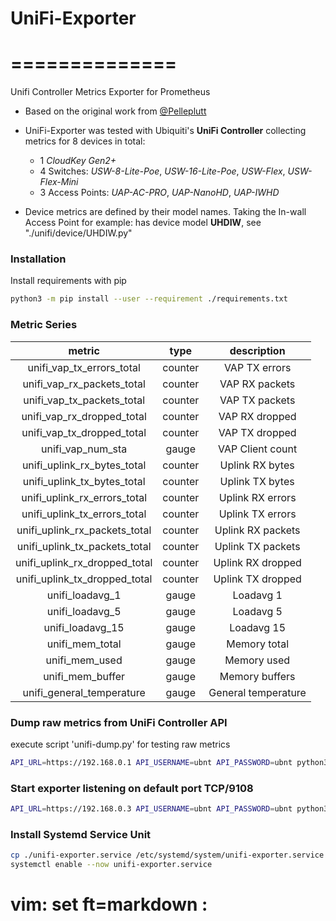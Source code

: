 # UniFi-Exporter
# ==============
Unifi Controller Metrics Exporter for Prometheus

+ Based on the original work from [@Pelleplutt](https://github.com/Pelleplutt/unifi-exporter)

+ UniFi-Exporter was tested with Ubiquiti's **UniFi Controller**
  collecting metrics for 8 devices in total:
  - 1 _CloudKey Gen2+_
  - 4 Switches: _USW-8-Lite-Poe_, _USW-16-Lite-Poe_, _USW-Flex_, _USW-Flex-Mini_
  - 3 Access Points: _UAP-AC-PRO_, _UAP-NanoHD_, _UAP-IWHD_

+ Device metrics are defined by their model names.
  Taking the In-wall Access Point for example: has device model **UHDIW**, see "./unifi/device/UHDIW.py"


### Installation
  Install requirements with pip
  ```sh
  python3 -m pip install --user --requirement ./requirements.txt
  ```


### Metric Series
|  metric                        |  type      |  description          |
|:------------------------------:|:----------:|:---------------------:|
|  unifi_vap_tx_errors_total     |  counter   |  VAP TX errors        |
|  unifi_vap_rx_packets_total    |  counter   |  VAP RX packets       |
|  unifi_vap_tx_packets_total    |  counter   |  VAP TX packets       |
|  unifi_vap_rx_dropped_total    |  counter   |  VAP RX dropped       |
|  unifi_vap_tx_dropped_total    |  counter   |  VAP TX dropped       |
|  unifi_vap_num_sta             |  gauge     |  VAP Client count     |
|  unifi_uplink_rx_bytes_total   |  counter   |  Uplink RX bytes      |
|  unifi_uplink_tx_bytes_total   |  counter   |  Uplink TX bytes      |
|  unifi_uplink_rx_errors_total  |  counter   |  Uplink RX errors     |
|  unifi_uplink_tx_errors_total  |  counter   |  Uplink TX errors     |
|  unifi_uplink_rx_packets_total |  counter   |  Uplink RX packets    |
|  unifi_uplink_tx_packets_total |  counter   |  Uplink TX packets    |
|  unifi_uplink_rx_dropped_total |  counter   |  Uplink RX dropped    |
|  unifi_uplink_tx_dropped_total |  counter   |  Uplink TX dropped    |
|  unifi_loadavg_1               |  gauge     |  Loadavg 1            |
|  unifi_loadavg_5               |  gauge     |  Loadavg 5            |
|  unifi_loadavg_15              |  gauge     |  Loadavg 15           |
|  unifi_mem_total               |  gauge     |  Memory total         |
|  unifi_mem_used                |  gauge     |  Memory used          |
|  unifi_mem_buffer              |  gauge     |  Memory buffers       |
|  unifi_general_temperature     |  gauge     |  General temperature  |


### Dump raw metrics from UniFi Controller API
  execute script 'unifi-dump.py' for testing raw metrics
  ```sh
  API_URL=https://192.168.0.1 API_USERNAME=ubnt API_PASSWORD=ubnt python3 ./unifi-dump.py
  ```

### Start exporter listening on default port TCP/9108
  ```sh
  API_URL=https://192.168.0.3 API_USERNAME=ubnt API_PASSWORD=ubnt python3 unifi-exporter.py --port=9108
  ```

### Install Systemd Service Unit
  ```sh
  cp ./unifi-exporter.service /etc/systemd/system/unifi-exporter.service
  systemctl enable --now unifi-exporter.service
  ```




# vim: set ft=markdown :
